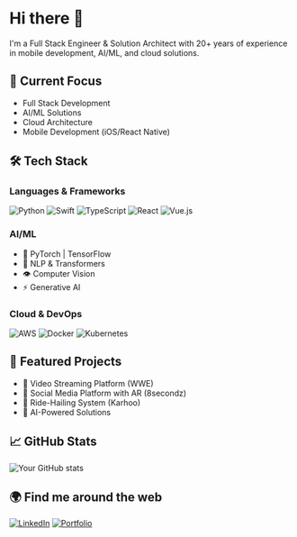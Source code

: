 # Hi there 👋 

I'm a Full Stack Engineer & Solution Architect with 20+ years of experience in mobile development, AI/ML, and cloud solutions.

## 🔭 Current Focus
- Full Stack Development
- AI/ML Solutions
- Cloud Architecture
- Mobile Development (iOS/React Native)

## 🛠️ Tech Stack
### Languages & Frameworks
![Python](https://img.shields.io/badge/Python-3776AB?style=flat&logo=python&logoColor=white)
![Swift](https://img.shields.io/badge/Swift-FA7343?style=flat&logo=swift&logoColor=white)
![TypeScript](https://img.shields.io/badge/TypeScript-007ACC?style=flat&logo=typescript&logoColor=white)
![React](https://img.shields.io/badge/React-20232A?style=flat&logo=react&logoColor=61DAFB)
![Vue.js](https://img.shields.io/badge/Vue.js-35495E?style=flat&logo=vue.js&logoColor=4FC08D)

### AI/ML
- 🤖 PyTorch | TensorFlow
- 🧠 NLP & Transformers
- 👁️ Computer Vision
- ⚡ Generative AI

### Cloud & DevOps
![AWS](https://img.shields.io/badge/AWS-232F3E?style=flat&logo=amazon-aws&logoColor=white)
![Docker](https://img.shields.io/badge/Docker-2496ED?style=flat&logo=docker&logoColor=white)
![Kubernetes](https://img.shields.io/badge/Kubernetes-326CE5?style=flat&logo=kubernetes&logoColor=white)

## 🌟 Featured Projects
- 🎥 Video Streaming Platform (WWE)
- 📱 Social Media Platform with AR (8secondz)
- 🚗 Ride-Hailing System (Karhoo)
- 🤖 AI-Powered Solutions

## 📈 GitHub Stats
![Your GitHub stats](https://github-readme-stats.vercel.app/api?username=yourusername&show_icons=true&theme=dark)

## 🌍 Find me around the web
[![LinkedIn](https://img.shields.io/badge/LinkedIn-0077B5?style=flat&logo=linkedin&logoColor=white)](your-linkedin-url)
[![Portfolio](https://img.shields.io/badge/Portfolio-000000?style=flat&logo=About.me&logoColor=white)](https://goo.gl/zxnLwG)